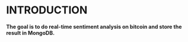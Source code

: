 # INTRODUCTION

#### The goal is to do real-time sentiment analysis on bitcoin and store the result in MongoDB.
